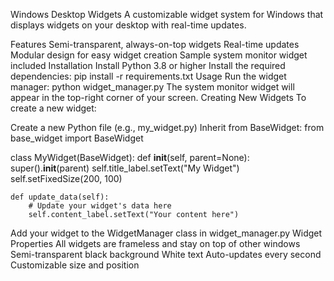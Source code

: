 Windows Desktop Widgets
A customizable widget system for Windows that displays widgets on your desktop with real-time updates.

Features
Semi-transparent, always-on-top widgets
Real-time updates
Modular design for easy widget creation
Sample system monitor widget included
Installation
Install Python 3.8 or higher
Install the required dependencies:
pip install -r requirements.txt
Usage
Run the widget manager:
python widget_manager.py
The system monitor widget will appear in the top-right corner of your screen.
Creating New Widgets
To create a new widget:

Create a new Python file (e.g., my_widget.py)
Inherit from BaseWidget:
from base_widget import BaseWidget

class MyWidget(BaseWidget):
    def __init__(self, parent=None):
        super().__init__(parent)
        self.title_label.setText("My Widget")
        self.setFixedSize(200, 100)
    
    def update_data(self):
        # Update your widget's data here
        self.content_label.setText("Your content here")
Add your widget to the WidgetManager class in widget_manager.py
Widget Properties
All widgets are frameless and stay on top of other windows
Semi-transparent black background
White text
Auto-updates every second
Customizable size and position
